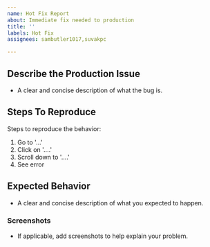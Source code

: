 ```yaml
---
name: Hot Fix Report
about: Immediate fix needed to production
title: ''
labels: Hot Fix
assignees: sambutler1017,suvakpc

---
```


## **Describe the Production Issue**
- A clear and concise description of what the bug is.

## **Steps To Reproduce**
Steps to reproduce the behavior:
1. Go to '...'
2. Click on '....'
3. Scroll down to '....'
4. See error

## **Expected Behavior**
- A clear and concise description of what you expected to happen.

### **Screenshots**
- If applicable, add screenshots to help explain your problem.


